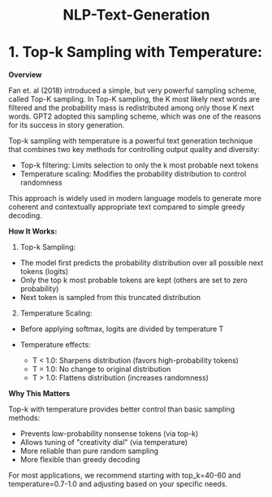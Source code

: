 <h1 align="center">NLP-Text-Generation</h1>

# **1. Top-k Sampling with Temperature:**
**Overview**

Fan et. al (2018) introduced a simple, but very powerful sampling scheme, called Top-K sampling. In Top-K sampling, the K most likely next words are filtered and the probability mass is redistributed among only those K next words. GPT2 adopted this sampling scheme, which was one of the reasons for its success in story generation.

Top-k sampling with temperature is a powerful text generation technique that combines two key methods for controlling output quality and diversity:

- Top-k filtering: Limits selection to only the k most probable next tokens
- Temperature scaling: Modifies the probability distribution to control randomness

This approach is widely used in modern language models to generate more coherent and contextually appropriate text compared to simple greedy decoding.

**How It Works:**
1. Top-k Sampling:
  - The model first predicts the probability distribution over all possible next tokens (logits)
  - Only the top k most probable tokens are kept (others are set to zero probability)
  - Next token is sampled from this truncated distribution

2. Temperature Scaling:
- Before applying softmax, logits are divided by temperature T

- Temperature effects:
    - T < 1.0: Sharpens distribution (favors high-probability tokens)
    - T = 1.0: No change to original distribution
    - T > 1.0: Flattens distribution (increases randomness)

**Why This Matters**

Top-k with temperature provides better control than basic sampling methods:

- Prevents low-probability nonsense tokens (via top-k)
- Allows tuning of "creativity dial" (via temperature)
- More reliable than pure random sampling
- More flexible than greedy decoding

For most applications, we recommend starting with top_k=40-60 and temperature=0.7-1.0 and adjusting based on your specific needs.

   
